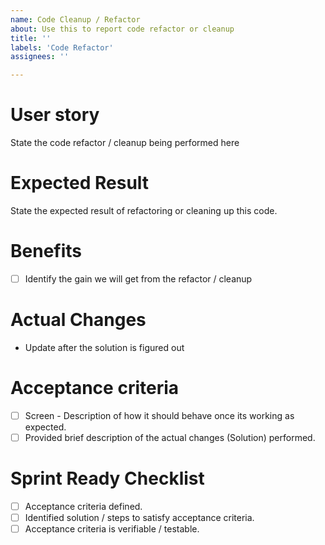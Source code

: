 ```yaml
---
name: Code Cleanup / Refactor
about: Use this to report code refactor or cleanup
title: ''
labels: 'Code Refactor'
assignees: ''

---
```


# User story
State the code refactor / cleanup being performed here

# Expected Result
State the expected result of refactoring or cleaning up this code.

# Benefits
- [ ] Identify the gain we will get from the refactor / cleanup

# Actual Changes
- Update after the solution is figured out

# Acceptance criteria
- [ ] Screen - Description of how it should behave once its working as expected.
- [ ] Provided brief description of the actual changes (Solution) performed.

# Sprint Ready Checklist 
- [ ] Acceptance criteria defined.
- [ ] Identified solution / steps to satisfy acceptance criteria.
- [ ] Acceptance criteria is verifiable / testable.